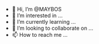 - 👋 Hi, I’m @MAYBOS
- 👀 I’m interested in ...
- 🌱 I’m currently learning ...
- 💞️ I’m looking to collaborate on ...
- 📫 How to reach me ...

<!---
MAYBOS/MAYBOS is a ✨ special ✨ repository because its `README.md` (this file) appears on your GitHub profile.
You can click the Preview link to take a look at your changes.
--->
